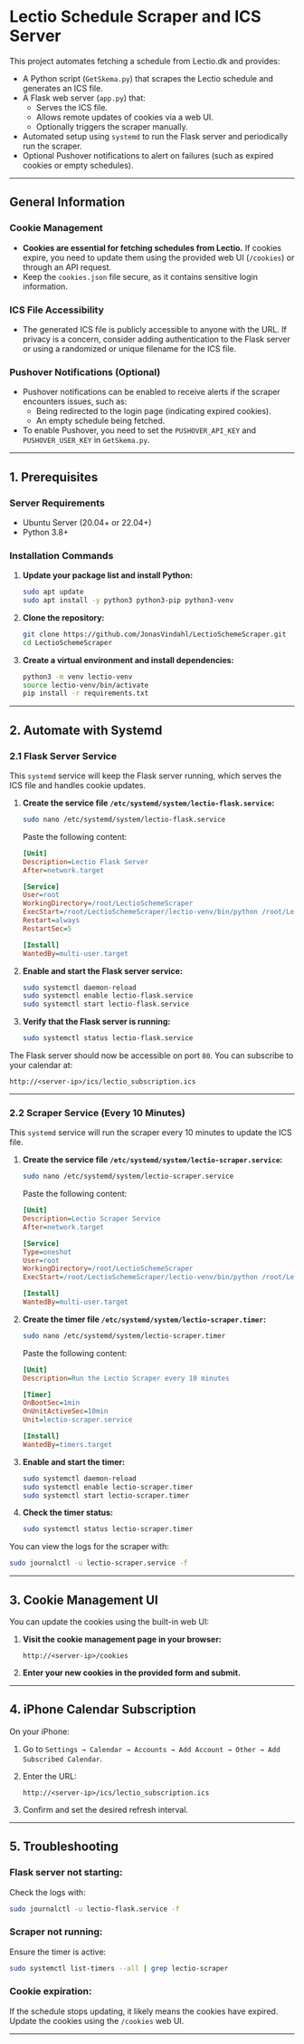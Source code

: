 # Lectio Schedule Scraper and ICS Server

This project automates fetching a schedule from Lectio.dk and provides:
- A Python script (`GetSkema.py`) that scrapes the Lectio schedule and generates an ICS file.
- A Flask web server (`app.py`) that:
  - Serves the ICS file.
  - Allows remote updates of cookies via a web UI.
  - Optionally triggers the scraper manually.
- Automated setup using `systemd` to run the Flask server and periodically run the scraper.
- Optional Pushover notifications to alert on failures (such as expired cookies or empty schedules).

---

## General Information

### Cookie Management
- **Cookies are essential for fetching schedules from Lectio.** If cookies expire, you need to update them using the provided web UI (`/cookies`) or through an API request.
- Keep the `cookies.json` file secure, as it contains sensitive login information.

### ICS File Accessibility
- The generated ICS file is publicly accessible to anyone with the URL. If privacy is a concern, consider adding authentication to the Flask server or using a randomized or unique filename for the ICS file.

### Pushover Notifications (Optional)
- Pushover notifications can be enabled to receive alerts if the scraper encounters issues, such as:
  - Being redirected to the login page (indicating expired cookies).
  - An empty schedule being fetched.
- To enable Pushover, you need to set the `PUSHOVER_API_KEY` and `PUSHOVER_USER_KEY` in `GetSkema.py`.

---

## 1. Prerequisites

### Server Requirements
- Ubuntu Server (20.04+ or 22.04+)
- Python 3.8+

### Installation Commands

1. **Update your package list and install Python:**

   ```bash
   sudo apt update
   sudo apt install -y python3 python3-pip python3-venv
   ```

2. **Clone the repository:**

   ```bash
   git clone https://github.com/JonasVindahl/LectioSchemeScraper.git
   cd LectioSchemeScraper
   ```

3. **Create a virtual environment and install dependencies:**

   ```bash
   python3 -m venv lectio-venv
   source lectio-venv/bin/activate
   pip install -r requirements.txt
   ```

---

## 2. Automate with Systemd

### 2.1 Flask Server Service

This `systemd` service will keep the Flask server running, which serves the ICS file and handles cookie updates.

1. **Create the service file `/etc/systemd/system/lectio-flask.service`:**

   ```bash
   sudo nano /etc/systemd/system/lectio-flask.service
   ```

   Paste the following content:

   ```ini
   [Unit]
   Description=Lectio Flask Server
   After=network.target

   [Service]
   User=root
   WorkingDirectory=/root/LectioSchemeScraper
   ExecStart=/root/LectioSchemeScraper/lectio-venv/bin/python /root/LectioSchemeScraper/app.py
   Restart=always
   RestartSec=5

   [Install]
   WantedBy=multi-user.target
   ```

2. **Enable and start the Flask server service:**

   ```bash
   sudo systemctl daemon-reload
   sudo systemctl enable lectio-flask.service
   sudo systemctl start lectio-flask.service
   ```

3. **Verify that the Flask server is running:**

   ```bash
   sudo systemctl status lectio-flask.service
   ```

The Flask server should now be accessible on port `80`. You can subscribe to your calendar at:

```
http://<server-ip>/ics/lectio_subscription.ics
```

---

### 2.2 Scraper Service (Every 10 Minutes)

This `systemd` service will run the scraper every 10 minutes to update the ICS file.

1. **Create the service file `/etc/systemd/system/lectio-scraper.service`:**

   ```bash
   sudo nano /etc/systemd/system/lectio-scraper.service
   ```

   Paste the following content:

   ```ini
   [Unit]
   Description=Lectio Scraper Service
   After=network.target

   [Service]
   Type=oneshot
   User=root
   WorkingDirectory=/root/LectioSchemeScraper
   ExecStart=/root/LectioSchemeScraper/lectio-venv/bin/python /root/LectioSchemeScraper/GetSkema.py

   [Install]
   WantedBy=multi-user.target
   ```

2. **Create the timer file `/etc/systemd/system/lectio-scraper.timer`:**

   ```bash
   sudo nano /etc/systemd/system/lectio-scraper.timer
   ```

   Paste the following content:

   ```ini
   [Unit]
   Description=Run the Lectio Scraper every 10 minutes

   [Timer]
   OnBootSec=1min
   OnUnitActiveSec=10min
   Unit=lectio-scraper.service

   [Install]
   WantedBy=timers.target
   ```

3. **Enable and start the timer:**

   ```bash
   sudo systemctl daemon-reload
   sudo systemctl enable lectio-scraper.timer
   sudo systemctl start lectio-scraper.timer
   ```

4. **Check the timer status:**

   ```bash
   sudo systemctl status lectio-scraper.timer
   ```

You can view the logs for the scraper with:

```bash
sudo journalctl -u lectio-scraper.service -f
```

---

## 3. Cookie Management UI

You can update the cookies using the built-in web UI:

1. **Visit the cookie management page in your browser:**

   ```
   http://<server-ip>/cookies
   ```

2. **Enter your new cookies in the provided form and submit.**

---

## 4. iPhone Calendar Subscription

On your iPhone:

1. Go to `Settings → Calendar → Accounts → Add Account → Other → Add Subscribed Calendar`.
2. Enter the URL:

   ```
   http://<server-ip>/ics/lectio_subscription.ics
   ```

3. Confirm and set the desired refresh interval.

---

## 5. Troubleshooting

### Flask server not starting:
Check the logs with:

```bash
sudo journalctl -u lectio-flask.service -f
```

### Scraper not running:
Ensure the timer is active:

```bash
sudo systemctl list-timers --all | grep lectio-scraper
```

### Cookie expiration:
If the schedule stops updating, it likely means the cookies have expired. Update the cookies using the `/cookies` web UI.

---